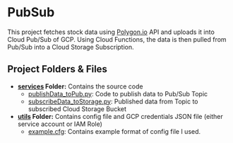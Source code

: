 # PubSub

This project fetches stock data using [Polygon.io](http://polygon.io) API and uploads it into Cloud Pub/Sub of GCP. 
Using Cloud Functions, the data is then pulled from Pub/Sub into a Cloud Storage Subscription.

## Project Folders & Files
- **[services](https://github.com/chaitanyakasaraneni/pubSubPractice/tree/main/services) Folder:** Contains the source code
  - [publishData_toPub.py](https://github.com/chaitanyakasaraneni/pubSubPractice/blob/main/services/publishData_toPub.py): Code to publish data to Pub/Sub Topic
  - [subscribeData_toStorage.py](https://github.com/chaitanyakasaraneni/pubSubPractice/blob/main/services/subscribeData_toStorage.py): Published data from Topic to subscribed Cloud Storage Bucket
- **[utils](https://github.com/chaitanyakasaraneni/pubSubPractice/tree/main/utils) Folder:** Contains config file and GCP credentials JSON file (either service account or IAM Role)
  - [example.cfg](https://github.com/chaitanyakasaraneni/pubSubPractice/blob/main/utils/example.cfg): Contains example format of config file I used.
